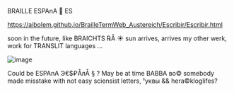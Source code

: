BRAILLE ESPAnA 🌸 ES

https://aibolem.github.io/BrailleTermWeb_Austereich/Escribir/Escribir.html

soon in the future, like BRAICHTS ℞Å ☀ sun arrives, arrives my other werk, work for TRANSLIT languages ... 

![image](https://github.com/aibolem/BrailleTermWeb_Austereich/assets/102619282/2597900e-da12-48c8-99fc-7ac54072ca86)

Could be ESPAnA Э€$₽ÅлÅ § ? May be at time BABBA во© somebody made misstake with not easy sciensist letters, ჼуквы && hera©kloglifes?

